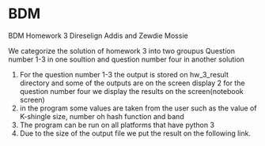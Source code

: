 # BDM
BDM Homework 3
Direselign Addis and Zewdie Mossie

We categorize the solution of homework 3 into two groupus
Question number 1-3 in one soultion and question number four in another solution
1. For the question number 1-3 the output is stored on hw_3_result directory and some of the outputs are on the screen display
2 for the question number four we display the results on the screen(notebook screen)
3. in the program some values are taken from the user such as the value of K-shingle size, number oh hash function and band
4. The program can be run on all platforms that have python 3
5. Due to the size of the output file we put the result on the following link.
